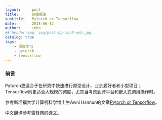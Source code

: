 ```yaml
---
layout:     post
title:      网络框架
subtitle:   Pytorch or Tensorflow
date:       2018-06-12
author:     john
## header-img: img/post-bg-ios9-web.jpg
catalog: true
tags:
    - 深度学习
    - pytorch
    - tensorflow
---
```

### 前言
Pytorch更适合于在研究中快速进行原型设计、业余爱好者和小型项目；Tensorflow则更适合大规模的调度，尤其当考虑到跨平台和嵌入式调用操作时。

参考斯坦福大学计算机科学博士生Awni Hannun的文章[Pytorch or Tensorflow](https://awni.github.io/pytorch-tensorflow/)。

中文翻译参考雷锋网的[译文](https://www.leiphone.com/news/201708/Npflmddi8OGbnJHi.html)。
